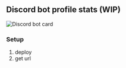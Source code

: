 ## Discord bot profile stats (WIP)

![Discord bot card](https://discord-bot-profile-stats.vercel.app/api/stats)

### Setup

1. deploy
2. get url